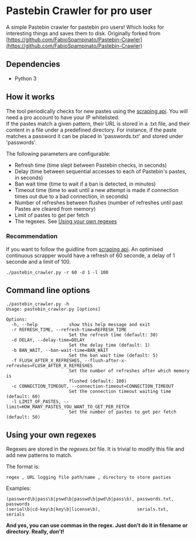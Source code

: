 # Pastebin Crawler for pro user
A simple Pastebin crawler for pastebin pro users! Which looks for interesting things and saves them to disk. 
Originally forked from [https://github.com/FabioSpampinato/Pastebin-Crawler](https://github.com/FabioSpampinato/Pastebin-Crawler)

## Dependencies
* Python 3

## How it works
The tool periodically checks for new pastes using the [scraping api](https://pastebin.com/doc_scraping_api). You will need a pro account to have your IP whitelisted. \
If the pastes match a given pattern, their URL is stored in a .txt file, and their content in a file under a predefined directory. For instance, if the paste matches a password it can be placed in 'passwords.txt' and stored under 'passwords'.
 
 The following parameters are configurable:
 
 * Refresh time (time slept between Pastebin checks, in seconds)
 * Delay (time between sequential accesses to each of Pastebin's pastes, in seconds)
 * Ban wait time (time to wait if a ban is detected, in minutes)
 * Timeout time (time to wait until a new attempt is made if connection times out due to a bad connection, in seconds)
 * Number of refreshes between flushes (number of refreshes until past Pastes are cleared from memory)
 * Limit of pastes to get per fetch
 * The regexes. See [Using your own regexes](#user-content-using-your-own-regexes)

### Recommendation
If you want to follow the guidline from [scraping api](https://pastebin.com/doc_scraping_api). An optimised continuous scrapper would have a refresh of 60 seconde, a delay of 1 seconde and a limit of 100.
```
./pastebin_crawler.py -r 60 -d 1 -l 100    
```
 
## Command line options

```
./pastebin_crawler.py -h
Usage: pastebin_crawler.py [options]

Options:
  -h, --help            show this help message and exit
  -r REFRESH_TIME, --refresh-time=REFRESH_TIME
                        Set the refresh time (default: 30)
  -d DELAY, --delay-time=DELAY
                        Set the delay time (default: 1)
  -b BAN_WAIT, --ban-wait-time=BAN_WAIT
                        Set the ban wait time (default: 5)
  -f FLUSH_AFTER_X_REFRESHES, --flush-after-x-refreshes=FLUSH_AFTER_X_REFRESHES
                        Set the number of refreshes after which memory is
                        flushed (default: 100)
  -c CONNECTION_TIMEOUT, --connection-timeout=CONNECTION_TIMEOUT
                        Set the connection timeout waiting time (default: 60)
  -l LIMIT_OF_PASTES, --limit=HOW_MANY_PASTES_YOU_WANT_TO_GET_PER_FETCH
                        Set the number of pastes to get per fetch (default: 50)
```
 
## Using your own regexes
 Regexes are stored in the _regexes.txt_ file. It is trivial to modify this file and add new patterns to match.
 
 
 The format is:
 
    regex , URL logging file path/name , directory to store pasties
      
Examples:

    (password\b|pass\b|pswd\b|passwd\b|pwd\b|pass\b), passwords.txt, passwords
    (serial\b|cd-key\b|key\b|license\b),              serials.txt,   serials

**And yes, you can use commas in the regex. Just don't do it in filename or directory. Really, _don't_!**